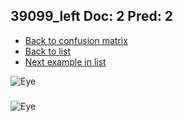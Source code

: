 ## 39099_left Doc: 2 Pred: 2
- [Back to confusion matrix](https://github.com/juliandewit/kaggle_retinopathy/blob/master/matrix.md)
- [Back to list](https://github.com/juliandewit/kaggle_retinopathy/blob/master/lists/22/list.md)
- [Next example in list](https://github.com/juliandewit/kaggle_retinopathy/blob/master/lists/22/39/391_left.md)

![Eye](https://retinopaty.blob.core.windows.net/size1024/39099_left_2.jpeg)

### 

![Eye]()

